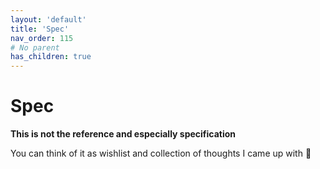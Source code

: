 ```yaml
---
layout: 'default'
title: 'Spec'
nav_order: 115
# No parent
has_children: true
---
```


# Spec

**This is not the reference and especially specification**

You can think of it as wishlist and collection of thoughts I came up with 🙂
